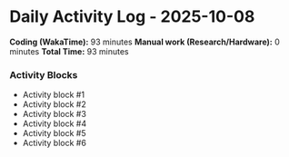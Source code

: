 # Daily Activity Log - 2025-10-08

**Coding (WakaTime):** 93 minutes
**Manual work (Research/Hardware):** 0 minutes
**Total Time:** 93 minutes

### Activity Blocks
- Activity block #1
- Activity block #2
- Activity block #3
- Activity block #4
- Activity block #5
- Activity block #6
